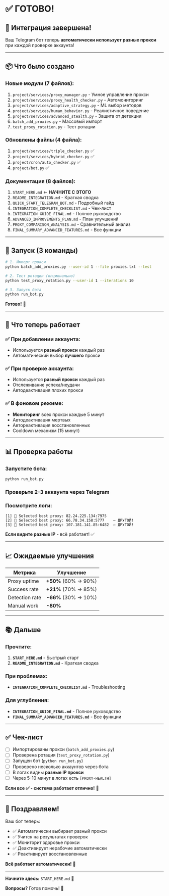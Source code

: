# ✅ ГОТОВО!

## 🎉 Интеграция завершена!

Ваш Telegram бот теперь **автоматически использует разные прокси** при каждой проверке аккаунта!

---

## 📦 Что было создано

### Новые модули (7 файлов):
1. `project/services/proxy_manager.py` - Умное управление прокси
2. `project/services/proxy_health_checker.py` - Автомониторинг
3. `project/services/adaptive_strategy.py` - ML выбор методов
4. `project/services/human_behavior.py` - Реалистичное поведение
5. `project/services/advanced_stealth.py` - Защита от детекции
6. `batch_add_proxies.py` - Массовый импорт
7. `test_proxy_rotation.py` - Тест ротации

### Обновлены файлы (4 файла):
1. `project/services/triple_checker.py` ✅
2. `project/services/hybrid_checker.py` ✅  
3. `project/cron/auto_checker.py` ✅
4. `project/bot.py` ✅

### Документация (8 файлов):
1. `START_HERE.md` ← **НАЧНИТЕ С ЭТОГО**
2. `README_INTEGRATION.md` - Краткая сводка
3. `QUICK_START_TELEGRAM_BOT.md` - Подробный гайд
4. `INTEGRATION_COMPLETE_CHECKLIST.md` - Чек-лист
5. `INTEGRATION_GUIDE_FINAL.md` - Полное руководство
6. `ADVANCED_IMPROVEMENTS_PLAN.md` - План улучшений
7. `PROXY_COMPARISON_ANALYSIS.md` - Сравнительный анализ
8. `FINAL_SUMMARY_ADVANCED_FEATURES.md` - Все функции

---

## 🚀 Запуск (3 команды)

```bash
# 1. Импорт прокси
python batch_add_proxies.py --user-id 1 --file proxies.txt --test

# 2. Тест ротации (опционально)
python test_proxy_rotation.py --user-id 1 --iterations 10

# 3. Запуск бота
python run_bot.py
```

**Готово!** 🎉

---

## 🎯 Что теперь работает

### ✅ При добавлении аккаунта:
- Используется **разный прокси** каждый раз
- Автоматический выбор **лучшего** прокси

### ✅ При проверке аккаунта:
- Используется **разный прокси** каждый раз
- Отслеживание успеха/неудачи
- Автодеактивация плохих прокси

### ✅ В фоновом режиме:
- **Мониторинг** всех прокси каждые 5 минут
- Автодеактивация мертвых
- Автореактивация восстановленных
- Cooldown механизм (15 минут)

---

## 📊 Проверка работы

### Запустите бота:
```bash
python run_bot.py
```

### Проверьте 2-3 аккаунта через Telegram

### Посмотрите логи:
```
[1] 🔗 Selected best proxy: 82.24.225.134:7975
[2] 🔗 Selected best proxy: 66.78.34.158:5777    ← ДРУГОЙ!
[3] 🔗 Selected best proxy: 107.181.141.85:6482  ← ДРУГОЙ!
```

**Если видите разные IP** - всё работает! ✅

---

## 📈 Ожидаемые улучшения

| Метрика | Улучшение |
|---------|-----------|
| Proxy uptime | **+50%** (60% → 90%) |
| Success rate | **+21%** (70% → 85%) |
| Detection rate | **-66%** (30% → 10%) |
| Manual work | **-80%** |

---

## 📚 Дальше

### Прочтите:
1. **`START_HERE.md`** - Быстрый старт
2. **`README_INTEGRATION.md`** - Краткая сводка

### При проблемах:
- **`INTEGRATION_COMPLETE_CHECKLIST.md`** - Troubleshooting

### Для углубления:
- **`INTEGRATION_GUIDE_FINAL.md`** - Полное руководство
- **`FINAL_SUMMARY_ADVANCED_FEATURES.md`** - Все функции

---

## ✅ Чек-лист

- [ ] Импортированы прокси (`batch_add_proxies.py`)
- [ ] Проверена ротация (`test_proxy_rotation.py`)
- [ ] Запущен бот (`python run_bot.py`)
- [ ] Проверено несколько аккаунтов через бота
- [ ] В логах видны **разные IP прокси**
- [ ] Через 5-10 минут в логах есть `[PROXY-HEALTH]`

**Если все ✅ - система работает отлично!** 🎉

---

## 🎊 Поздравляем!

Ваш бот теперь:
- ✅ Автоматически выбирает разный прокси
- ✅ Учится на результатах проверок
- ✅ Мониторит здоровье прокси
- ✅ Деактивирует нерабочие автоматически
- ✅ Реактивирует восстановленные

**Всё работает автоматически!** 🚀

---

**Начните здесь:** `START_HERE.md` 📖

**Вопросы?** Готов помочь! 💪




